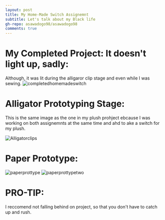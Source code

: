 ```yaml
---
layout: post
title: My Home-Made Switch Assignemnt
subtitle: Let's talk about my Black life
gh-repo: asawadogo98/asawadogo98
comments: true
---
```

# My Completed Project: It doesn't light up, sadly:
Although, it was lit during the alligaror clip stage and even while I was sewing.
![completedhomemadeswitch](https://asawadogo98.github.io/assets/img/IMG-3007.jpg)
# Alligator Prototyping Stage:
This is the same image as the one in my plush prohject ebcause I was working on both assignemnts at the same time and ahd to ake a switch for my plush.

![Alligatorclips](https://asawadogo98.github.io/assets/img/Alligatorcliplushy.png)
# Paper Prototype:
![paperprottype](https://asawadogo98.github.io/assets/img/IMG-3009.jpg)
![paperprottypetwo](https://asawadogo98.github.io/assets/img/IMG-3010.jpg)
# PRO-TIP:
I reccomend not falling behind on project, so that you don't have to catch up and rush.
